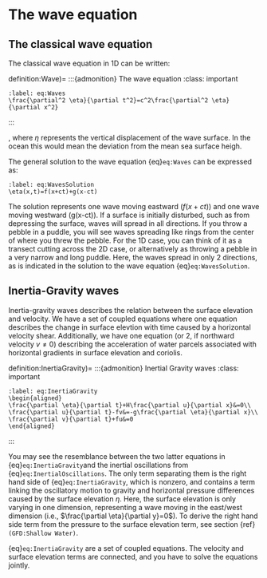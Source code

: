 # The wave equation

## The classical wave equation

The classical wave equation in 1D can be written:

definition:Wave)=
:::{admonition} The wave equation
:class: important
```{math}
:label: eq:Waves
\frac{\partial^2 \eta}{\partial t^2}=c^2\frac{\partial^2 \eta}{\partial x^2}
```
:::

, where $\eta$ represents the vertical displacement of the wave surface. In the ocean this would mean the deviation from the mean sea surface heigh.

The general solution to the wave equation {eq}`eq:Waves` can be expressed as:

```{math}
:label: eq:WavesSolution
\eta(x,t)=f(x+ct)+g(x-ct)
```

The solution represents one wave moving eastward ($f(x+ct)$) and one wave moving westward (g(x-ct)). If a surface is initially disturbed, such as from depressing the surface, waves will spread in all directions. If you throw a pebble in a puddle, you will see waves spreading like rings from the center of where you threw the pebble. For the 1D case, you can think of it as a transect cutting across the 2D case, or alternatively as 
throwing a pebble in a very narrow and long puddle. Here, the waves spread in only 2 directions, as is indicated in the solution to the wave equation {eq}`eq:WavesSolution`. 

## Inertia-Gravity waves

Inertia-gravity waves describes the relation between the surface elevation and velocity. We have a set of coupled equations where one equation describes the change in surface elevtion with time caused by a horizontal velocity shear. Additionally, we have one equation (or 2, if northward velocity $v\ne0$) describing the acceleration of water parcels associated with horizontal gradients in surface elevation and coriolis. 

definition:InertiaGravity)=
:::{admonition} Inertial Gravity waves
:class: important
```{math}
:label: eq:InertiaGravity
\begin{aligned}
\frac{\partial \eta}{\partial t}+H\frac{\partial u}{\partial x}&=0\\
\frac{\partial u}{\partial t}-fv&=-g\frac{\partial \eta}{\partial x}\\
\frac{\partial v}{\partial t}+fu&=0
\end{aligned}
```
:::

You may see the resemblance between the two latter equations in {eq}`eq:InertiaGravity`and the inertial oscillations from {eq}`eq:InertialOscillations`. The only term separating them is the right hand side of {eq}`eq:InertiaGravity`, which is nonzero, and contains a term linking the oscillatory motion to gravity and horizontal pressure differences caused by the surface elevation $\eta$. Here, the surface elevation is only varying in one dimension, representing a wave moving in the east/west dimension (i.e., $\frac{\partial \eta}{\partial y}=0$). To derive the right hand side term from the pressure to the surface elevation term, see section {ref}`(GFD:Shallow Water)`.

{eq}`eq:InertiaGravity` are a set of coupled equations. The velocity and surface elevation terms are connected, and you have to solve the equations jointly.
